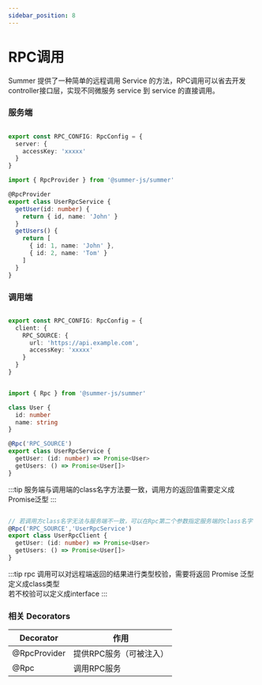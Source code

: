 ```yaml
---
sidebar_position: 8
---
```


# RPC调用

Summer 提供了一种简单的远程调用 Service 的方法，RPC调用可以省去开发controller接口层，实现不同微服务 service 到 service 的直接调用。

### 服务端

```ts title="src/default.config.ts"

export const RPC_CONFIG: RpcConfig = {
  server: {
    accessKey: 'xxxxx'
  }
}

```

```ts  
import { RpcProvider } from '@summer-js/summer'

@RpcProvider
export class UserRpcService {
  getUser(id: number) {
    return { id, name: 'John' }
  }
  getUsers() {
    return [
      { id: 1, name: 'John' },
      { id: 2, name: 'Tom' }
    ]
  }
}

```


### 调用端

```ts title="src/default.config.ts"

export const RPC_CONFIG: RpcConfig = {
  client: {
    RPC_SOURCE: {
      url: 'https://api.example.com',
      accessKey: 'xxxxx'
    }
  }
}

```

```ts

import { Rpc } from '@summer-js/summer'

class User {
  id: number
  name: string
}

@Rpc('RPC_SOURCE')
export class UserRpcService {
  getUser: (id: number) => Promise<User>
  getUsers: () => Promise<User[]>
}


```

:::tip
服务端与调用端的class名字方法要一致，调用方的返回值需要定义成Promise泛型
:::

```ts

// 若调用方class名字无法与服务端不一致，可以在Rpc第二个参数指定服务端的class名字
@Rpc('RPC_SOURCE','UserRpcService')
export class UserRpcClient {
  getUser: (id: number) => Promise<User>
  getUsers: () => Promise<User[]>
}

```

:::tip
rpc 调用可以对远程端返回的结果进行类型校验，需要将返回 Promise 泛型定义成class类型<br/>
若不校验可以定义成interface
:::


### 相关 Decorators

|  Decorator   | 作用  |
|  ----  | ----  |
| @RpcProvider | 提供RPC服务（可被注入） |
| @Rpc | 调用RPC服务 | 
